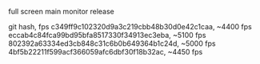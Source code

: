 full screen main monitor release

git hash, fps
c349ff9c102320d9a3c219cbb48b30d0e42c1caa, ~4400 fps
eccab4c84fca99bd95bfa8517330f34913ec3eba, ~5100 fps
802392a63334ed3cb848c31c6b0b649364b1c24d, ~5000 fps
4bf5b22211f599acf366059afc6dbf30f18b32ac, ~4450 fps
